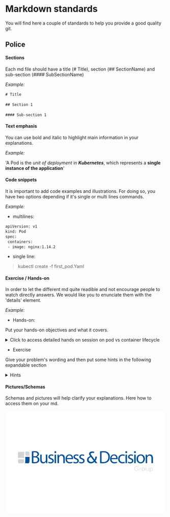 # Markdown standards

You will find here a couple of standards to help you provide a good quality git.


## Police

#### Sections

Each md file should have a title (# Title), section (## SectionName) and sub-section (#### SubSectionName)

*Example:*
```
# Title

## Section 1

#### Sub-section 1
```

#### Text emphasis

You can use bold and italic to highlight main information in your explanations.

*Example:*

'A Pod is the *unit of deployment* in ***Kubernetes***, which represents a **single instance of the application**'

#### Code snippets

It is important to add code examples and illustrations. For doing so, you have two options depending if it's single or multi lines commands.

*Example:*

- multilines:
```
apiVersion: v1
kind: Pod
spec:
 containers:
 - image: nginx:1.14.2
```
- single line:
> kubectl create -f first_pod.Yaml

#### Exercise / Hands-on

In order to let the different md quite readible and not encourage people to watch directly answers. We would like you to enunciate them with the 'details' element.

*Example:*

- Hands-on:


Put your hands-on objectives and what it covers.

<details>
    <summary>
    Click to access detailed hands on session on pod vs container lifecycle
    </summary>


    Let's use some examples
    #### part 1 - hands on

    ...

</details>


- Exercise

Give your problem's wording and then put some hints in the following expandable section


<details>
   <summary>
   Hints
   </summary>

   - Some explanations on what they should think of

   - > Put a useful command here that they should adapt for your exercise.

</details>


#### Pictures/Schemas

Schemas and pictures will help clarify your explanations. Here how to access them on your md.

![](bd_pics.jpg)
